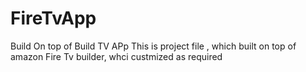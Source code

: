 # FireTvApp
Build On top of Build TV APp
This is project file , which built on top of amazon Fire Tv builder, whci custmized as required 